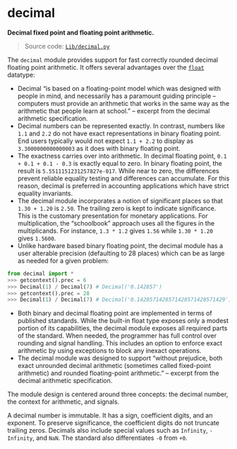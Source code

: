 # decimal

**Decimal fixed point and floating point arithmetic.**

> Source code: [`Lib/decimal.py`](https://github.com/python/cpython/tree/3.12/Lib/decimal.py)

The `decimal` module provides support for fast correctly rounded decimal floating point arithmetic. It offers several advantages over the [`float`](/built-in-types/float/) datatype:

* Decimal “is based on a floating-point model which was designed with people in mind, and necessarily has a paramount guiding principle – computers must provide an arithmetic that works in the same way as the arithmetic that people learn at school.” – excerpt from the decimal arithmetic specification.
* Decimal numbers can be represented exactly. In contrast, numbers like `1.1` and `2.2` do not have exact representations in binary floating point. End users typically would not expect `1.1 + 2.2` to display as `3.3000000000000003` as it does with binary floating point.
* The exactness carries over into arithmetic. In decimal floating point, `0.1 + 0.1 + 0.1 - 0.3` is exactly equal to zero. In binary floating point, the result is `5.5511151231257827e-017`. While near to zero, the differences prevent reliable equality testing and differences can accumulate. For this reason, decimal is preferred in accounting applications which have strict equality invariants.
* The decimal module incorporates a notion of significant places so that `1.30 + 1.20` is `2.50`. The trailing zero is kept to indicate significance. This is the customary presentation for monetary applications. For multiplication, the “schoolbook” approach uses all the figures in the multiplicands. For instance, `1.3 * 1.2` gives `1.56` while `1.30 * 1.20` gives `1.5600`.
* Unlike hardware based binary floating point, the decimal module has a user alterable precision (defaulting to 28 places) which can be as large as needed for a given problem:
```python
from decimal import *
>>> getcontext().prec = 6
>>> Decimal(1) / Decimal(7) # Decimal('0.142857')
>>> getcontext().prec = 28
>>> Decimal(1) / Decimal(7) # Decimal('0.1428571428571428571428571429')
```
* Both binary and decimal floating point are implemented in terms of published standards. While the built-in float type exposes only a modest portion of its capabilities, the decimal module exposes all required parts of the standard. When needed, the programmer has full control over rounding and signal handling. This includes an option to enforce exact arithmetic by using exceptions to block any inexact operations.
* The decimal module was designed to support “without prejudice, both exact unrounded decimal arithmetic (sometimes called fixed-point arithmetic) and rounded floating-point arithmetic.” – excerpt from the decimal arithmetic specification.

The module design is centered around three concepts: the decimal number, the context for arithmetic, and signals.

A decimal number is immutable. It has a sign, coefficient digits, and an exponent. To preserve significance, the coefficient digits do not truncate trailing zeros. Decimals also include special values such as `Infinity`, `-Infinity`, and `NaN`. The standard also differentiates `-0` from `+0`.